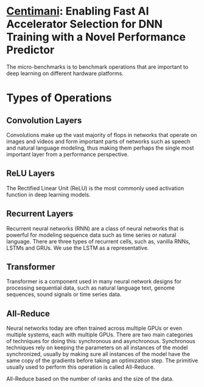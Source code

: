 # [Centimani](https://www.usenix.org/conference/atc24/presentation/xie): Enabling Fast AI Accelerator Selection for DNN Training with a Novel  Performance Predictor

The micro-benchmarks is to benchmark operations that are important to deep learning on different hardware platforms.

# Types of Operations

## Convolution Layers

Convolutions make up the vast majority of flops in networks that operate on images and videos and form important parts of networks such as speech and natural language modeling, thus making them perhaps the single most important layer from a performance perspective.

## ReLU Layers

The Rectified Linear Unit (ReLU) is the most commonly used activation function in deep learning models.

## Recurrent Layers

Recurrent neural networks (RNN) are a class of neural networks that is powerful for modeling sequence data such as time series or natural language. There are three types of recurrent cells, such as, vanilla RNNs, LSTMs and GRUs. We use the LSTM as a representative.

## Transformer

Transformer is a component used in many neural network designs for processing sequential data, such as natural language text, genome sequences, sound signals or time series data.

## All-Reduce

Neural networks today are often trained across multiple GPUs or even multiple systems, each with multiple GPUs. There are two main categories of techniques for doing this: synchronous and asynchronous. Synchronous techniques rely on keeping the parameters on all instances of the model synchronized, usually by making sure all instances of the model have the same copy of the gradients before taking an optimization step. The primitive usually used to perform this operation is called All-Reduce.

All-Reduce based on the number of ranks and the size of the data.
